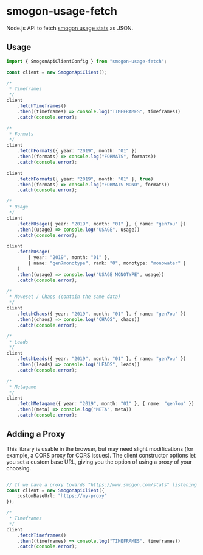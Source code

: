 # smogon-usage-fetch

Node.js API to fetch [smogon usage stats](http://www.smogon.com/stats/) as JSON.

## Usage

```typescript
import { SmogonApiClientConfig } from "smogon-usage-fetch";

const client = new SmogonApiClient();

/*
 * Timeframes
 */
client
    .fetchTimeframes()
    .then((timeframes) => console.log("TIMEFRAMES", timeframes))
    .catch(console.error);

/*
 * Formats
 */
client
    .fetchFormats({ year: "2019", month: "01" })
    .then((formats) => console.log("FORMATS", formats))
    .catch(console.error);

client
    .fetchFormats({ year: "2019", month: "01" }, true)
    .then((formats) => console.log("FORMATS MONO", formats))
    .catch(console.error);

/*
 * Usage
 */
client
    .fetchUsage({ year: "2019", month: "01" }, { name: "gen7ou" })
    .then((usage) => console.log("USAGE", usage))
    .catch(console.error);

client
    .fetchUsage(
        { year: "2019", month: "01" },
        { name: "gen7monotype", rank: "0", monotype: "monowater" }
    )
    .then((usage) => console.log("USAGE MONOTYPE", usage))
    .catch(console.error);

/*
 * Moveset / Chaos (contain the same data)
 */
client
    .fetchChaos({ year: "2019", month: "01" }, { name: "gen7ou" })
    .then((chaos) => console.log("CHAOS", chaos))
    .catch(console.error);

/*
 * Leads
 */
client
    .fetchLeads({ year: "2019", month: "01" }, { name: "gen7ou" })
    .then((leads) => console.log("LEADS", leads))
    .catch(console.error);

/*
 * Metagame
 */
client
    .fetchMetagame({ year: "2019", month: "01" }, { name: "gen7ou" })
    .then((meta) => console.log("META", meta))
    .catch(console.error);

```

## Adding a Proxy

This library is usable in the browser, but may need slight modifications (for example, a CORS proxy for CORS issues). The client constructor options let you set a custom base URL, giving you the option of using a proxy of your choosing. 


```typescript

// If we have a proxy towards "https://www.smogon.com/stats" listening on "https://my-proxy":
const client = new SmogonApiClient({
    customBaseUrl: "https://my-proxy"
});

/*
 * Timeframes
 */
client
    .fetchTimeframes()
    .then((timeframes) => console.log("TIMEFRAMES", timeframes))
    .catch(console.error);
```

